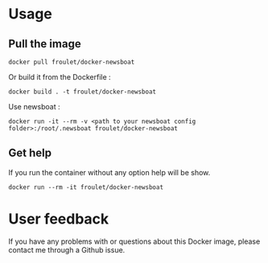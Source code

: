 # Usage

## Pull the image 
```
docker pull froulet/docker-newsboat
```

Or build it from the Dockerfile :
```
docker build . -t froulet/docker-newsboat
```

Use newsboat :
```
docker run -it --rm -v <path to your newsboat config folder>:/root/.newsboat froulet/docker-newsboat
```

## Get help

If you run the container without any option help will be show.

```
docker run --rm -it froulet/docker-newsboat 
```


# User feedback

If you have any problems with or questions about this Docker image, please contact me through a Github issue.

